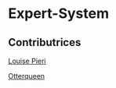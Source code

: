# Expert-System

## Contributrices

[Louise Pieri](https://github.com/lpieri)

[Otterqueen](https://github.com/Otterqueen)

